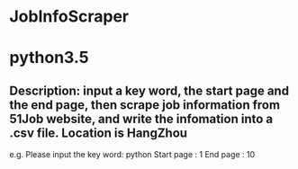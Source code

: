 # JobInfoScraper

# python3.5

## Description: input a key word, the start page and the end page, then scrape job information from 51Job website, and write the infomation into a .csv file. Location is HangZhou

e.g.
  Please input the key word: python
  Start page : 1
  End page : 10
